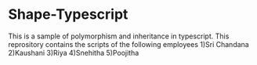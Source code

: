 # Shape-Typescript
This is a sample of polymorphism and inheritance in typescript. 
This reprository contains the scripts of the following employees
1)Sri Chandana
2)Kaushani
3)Riya
4)Snehitha
5)Poojitha
